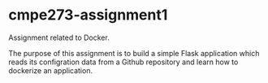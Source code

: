 # cmpe273-assignment1
Assignment related to Docker.

The purpose of this assignment is to build a simple Flask application which reads its configration data from a Github repository and learn how to dockerize an application.
